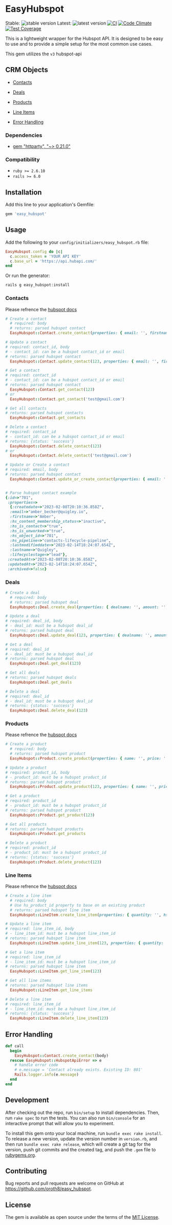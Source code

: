 # EasyHubspot
Stable: ![stable version](https://img.shields.io/badge/version-1.0.0-green)
Latest: ![latest version](https://img.shields.io/badge/version-1.0.0-yellow)
[![CI](https://github.com/oroth8/easy_hubspot/actions/workflows/ci.yml/badge.svg)](https://github.com/oroth8/easy_hubspot/actions/workflows/ci.yml)
[![Code Climate](https://codeclimate.com/github/oroth8/easy_hubspot/badges/gpa.svg)](https://codeclimate.com/github/oroth8/easy_hubspot)
[![Test Coverage](https://api.codeclimate.com/v1/badges/c55dfda6142769b8209c/test_coverage)](https://codeclimate.com/github/oroth8/easy_hubspot/test_coverage)

This is a lightweight wrapper for the Hubspot API. It is designed to be easy to use and to provide a simple setup for the most common use cases.

This gem utilizes the `v3` hubspot-api

## CRM Objects
- [Contacts](#contacts)
- [Deals](#deals)
- [Products](#products)
- [Line Items](#line-items)

- [Error Handling](#error-handling)

### Dependencies
- [gem "httparty", "~> 0.21.0"](https://github.com/jnunemaker/httparty)

### Compatibility
- `ruby >= 2.6.10`
- `rails >= 6.0`

## Installation

Add this line to your application's Gemfile:

```ruby
gem 'easy_hubspot'
```

## Usage

Add the following to your `config/initializers/easy_hubspot.rb` file:

```ruby
EasyHubspot.config do |c|
  c.access_token = 'YOUR API KEY'
  c.base_url = 'https://api.hubapi.com/'
end
```

Or run the generator:

```bash
rails g easy_hubspot:install
```

### Contacts

Please refrence the [hubspot docs](https://developers.hubspot.com/docs/api/crm/contacts)

```ruby
# Create a contact 
  # required: body 
  # returns: parsed hubspot contact
  EasyHubspot::Contact.create_contact(properties: { email: '', firstname: '', lastname: '' , etc: ''})

# Update a contact 
# required: contact_id, body
# - contact_id: can be a hubspot contact_id or email
# returns: parsed hubspot contact
  EasyHubspot::Contact.update_contact(123, properties: { email: '', firstname: '', lastname: '' , etc: ''})

# Get a contact
# required: contact_id
# - contact_id: can be a hubspot contact_id or email
# returns: parsed hubspot contact
  EasyHubspot::Contact.get_contact(123)
# or
  EasyHubspot::Contact.get_contact('test@gmail.com')

# Get all contacts 
# returns: parsed hubspot contacts
  EasyHubspot::Contact.get_contacts

# Delete a contact 
# required: contact_id 
# - contact_id: can be a hubspot contact_id or email
# returns: {status: 'success'}
  EasyHubspot::Contact.delete_contact(123)
# or 
  EasyHubspot::Contact.delete_contact('test@gmail.com')

# Update or Create a contact
# required: email, body 
# returns: parsed hubspot contact
  EasyHubspot::Contact.update_or_create_contact(properties: { email: '', firstname: '', lastname: '' , etc: ''})


# Parse hubspot contact example
{:id=>"701",
 :properties=>
  {:createdate=>"2023-02-08T20:10:36.858Z", 
  :email=>"amber_becker@quigley.io", 
  :firstname=>"Amber", 
  :hs_content_membership_status=>"inactive", 
  :hs_is_contact=>"true", 
  :hs_is_unworked=>"true", 
  :hs_object_id=>"701", 
  :hs_pipeline=>"contacts-lifecycle-pipeline", 
  :lastmodifieddate=>"2023-02-14T18:24:07.654Z", 
  :lastname=>"Quigley", 
  :lifecyclestage=>"lead"},
 :createdAt=>"2023-02-08T20:10:36.858Z",
 :updatedAt=>"2023-02-14T18:24:07.654Z",
 :archived=>false}
```

### Deals
```ruby
# Create a deal 
  # required: body
  # returns: parsed hubspot deal
  EasyHubspot::Deal.create_deal(properties: { dealname: '', amount: '', etc: ''})

# Update a deal
# required: deal_id, body
# - deal_id: must be a hubspot deal_id
# returns: parsed hubspot deal
  EasyHubspot::Deal.update_deal(123, properties: { dealname: '', amount: '', etc: ''})

# Get a deal
# required: deal_id
# - deal_id: must be a hubspot deal_id
# returns: parsed hubspot deal
  EasyHubspot::Deal.get_deal(123)

# Get all deals
# returns: parsed hubspot deals
  EasyHubspot::Deal.get_deals

# Delete a deal
# required: deal_id
# - deal_id: must be a hubspot deal_id
# returns: {status: 'success'}
  EasyHubspot::Deal.delete_deal(123)
```

### Products
Please refrence the [hubspot docs](https://developers.hubspot.com/docs/api/crm/products)
```ruby
# Create a product 
  # required: body
  # returns: parsed hubspot product
  EasyHubspot::Product.create_product(properties: { name: '', price: '', etc: ''})

# Update a product
# required: product_id, body
# - product_id: must be a hubspot product_id
# returns: parsed hubspot product
  EasyHubspot::Product.update_product(123, properties: { name: '', price: '', etc: ''})

# Get a product
# required: product_id
# - product_id: must be a hubspot product_id
# returns: parsed hubspot product
  EasyHubspot::Product.get_product(123)

# Get all products
# returns: parsed hubspot products
  EasyHubspot::Product.get_products

# Delete a product
# required: product_id
# - product_id: must be a hubspot product_id
# returns: {status: 'success'}
  EasyHubspot::Product.delete_product(123)
```

### Line Items
Please refrence the [hubspot docs](https://developers.hubspot.com/docs/api/crm/line-items)
```ruby
# Create a line item
  # required: body
  # Use hs_product_id property to base on an existing product
  # returns: parsed hubspot line item
  EasyHubspot::LineItem.create_line_item(properties: { quantity: '', hs_product_id: '', etc: ''})

# Update a line item
# required: line_item_id, body
# - line_item_id: must be a hubspot line_item_id
# returns: parsed hubspot line item
  EasyHubspot::LineItem.update_line_item(123, properties: { quantity: '', etc: ''})

# Get a line item
# required: line_item_id
# - line_item_id: must be a hubspot line_item_id
# returns: parsed hubspot line item
  EasyHubspot::LineItem.get_line_item(123)

# Get all line items
# returns: parsed hubspot line items
  EasyHubspot::LineItem.get_line_items

# Delete a line item
# required: line_item_id
# - line_item_id: must be a hubspot line_item_id
# returns: {status: 'success'}
  EasyHubspot::LineItem.delete_line_item(123)
```

## Error Handling

```ruby
def call
  begin
    EasyHubspot::Contact.create_contact(body)
  rescue EasyHubspot::HubspotApiError => e
    # handle error code
    # e.message = 'Contact already exists. Existing ID: 801'
    Rails.logger.info(e.message)
  end
end
```

## Development

After checking out the repo, run `bin/setup` to install dependencies. Then, run `rake spec` to run the tests. You can also run `bin/console` for an interactive prompt that will allow you to experiment.

To install this gem onto your local machine, run `bundle exec rake install`. To release a new version, update the version number in `version.rb`, and then run `bundle exec rake release`, which will create a git tag for the version, push git commits and the created tag, and push the `.gem` file to [rubygems.org](https://rubygems.org).

## Contributing

Bug reports and pull requests are welcome on GitHub at https://github.com/oroth8/easy_hubspot.

## License

The gem is available as open source under the terms of the [MIT License](https://opensource.org/licenses/MIT).
